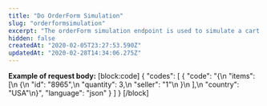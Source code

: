 ```yaml
---
title: "Do OrderForm Simulation"
slug: "orderformsimulation"
excerpt: "The orderForm simulation endpoint is used to simulate a cart in VTEX Checkout.\r\n\r\nIt receives an **SKU ID**, the **quantity** of items in the cart, the ID of the **Seller** and the **country** in ISO ALPHA-3 Code (eg. BRA, USA, ARG).\r\n\r\nIt sends back all information about the cart, such as the selling price of each item, rates and benefits data, payment and logistics info.\r\n\r\nThis is useful whenever you need to know the avaiability of fulfilling an order for a specific cart setting, since the API response will let you know the updated price, inventory and shipping data."
hidden: false
createdAt: "2020-02-05T23:27:53.590Z"
updatedAt: "2020-02-28T14:34:06.275Z"
---
```

**Example of request body:** 
[block:code]
{
  "codes": [
    {
      "code": "{\n    \"items\":[\n        {\n            \"id\": \"8965\",\n            \"quantity\": 3,\n            \"seller\": \"1\"\n        }\n    ],\n    \"country\": \"USA\"\n}",
      "language": "json"
    }
  ]
}
[/block]